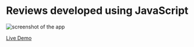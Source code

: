 # Reviews developed using JavaScript
 
![screenshot of the app](https://raw.githubusercontent.com/praveenorugantitech/praveenorugantitech-javascript-projects/master/praveenorugantitech-reviews/screenshot.PNG "Reviews")


[Live Demo](https://praveenorugantitech.github.io/praveenorugantitech-javascript-projects/praveenorugantitech-reviews/Demo)


